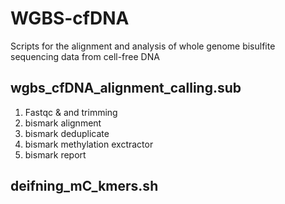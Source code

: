 # WGBS-cfDNA
Scripts for the alignment and analysis of whole genome bisulfite sequencing data from cell-free DNA

## wgbs_cfDNA_alignment_calling.sub
1. Fastqc & and trimming
2. bismark alignment
3. bismark deduplicate
4. bismark methylation exctractor
5. bismark report

## deifning_mC_kmers.sh

